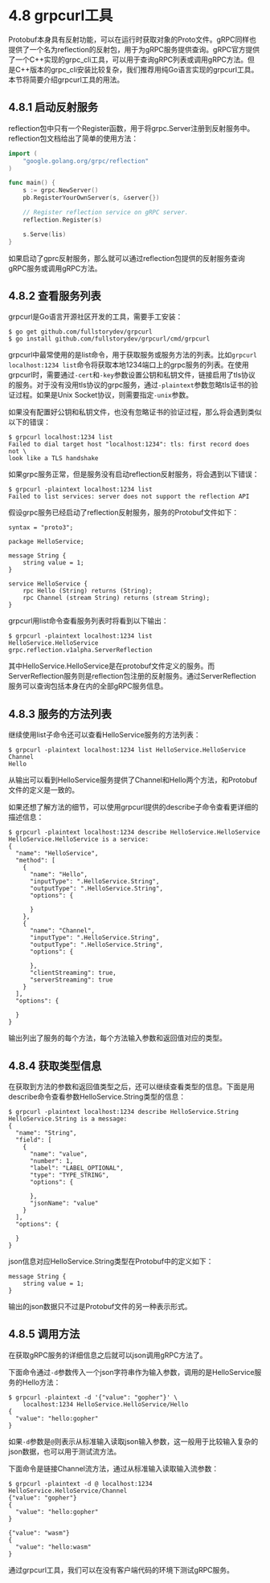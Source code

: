 # 4.8 grpcurl工具

Protobuf本身具有反射功能，可以在运行时获取对象的Proto文件。gRPC同样也提供了一个名为reflection的反射包，用于为gRPC服务提供查询。gRPC官方提供了一个C++实现的grpc\_cli工具，可以用于查询gRPC列表或调用gRPC方法。但是C++版本的grpc\_cli安装比较复杂，我们推荐用纯Go语言实现的grpcurl工具。本节将简要介绍grpcurl工具的用法。

## 4.8.1 启动反射服务

reflection包中只有一个Register函数，用于将grpc.Server注册到反射服务中。reflection包文档给出了简单的使用方法：

```go
import (
    "google.golang.org/grpc/reflection"
)

func main() {
    s := grpc.NewServer()
    pb.RegisterYourOwnServer(s, &server{})

    // Register reflection service on gRPC server.
    reflection.Register(s)

    s.Serve(lis)
}
```

如果启动了gprc反射服务，那么就可以通过reflection包提供的反射服务查询gRPC服务或调用gRPC方法。

## 4.8.2 查看服务列表

grpcurl是Go语言开源社区开发的工具，需要手工安装：

```text
$ go get github.com/fullstorydev/grpcurl
$ go install github.com/fullstorydev/grpcurl/cmd/grpcurl
```

grpcurl中最常使用的是list命令，用于获取服务或服务方法的列表。比如`grpcurl localhost:1234 list`命令将获取本地1234端口上的grpc服务的列表。在使用grpcurl时，需要通过`-cert`和`-key`参数设置公钥和私钥文件，链接启用了tls协议的服务。对于没有没用tls协议的grpc服务，通过`-plaintext`参数忽略tls证书的验证过程。如果是Unix Socket协议，则需要指定`-unix`参数。

如果没有配置好公钥和私钥文件，也没有忽略证书的验证过程，那么将会遇到类似以下的错误：

```text
$ grpcurl localhost:1234 list
Failed to dial target host "localhost:1234": tls: first record does not \
look like a TLS handshake
```

如果grpc服务正常，但是服务没有启动reflection反射服务，将会遇到以下错误：

```text
$ grpcurl -plaintext localhost:1234 list
Failed to list services: server does not support the reflection API
```

假设grpc服务已经启动了reflection反射服务，服务的Protobuf文件如下：

```text
syntax = "proto3";

package HelloService;

message String {
    string value = 1;
}

service HelloService {
    rpc Hello (String) returns (String);
    rpc Channel (stream String) returns (stream String);
}
```

grpcurl用list命令查看服务列表时将看到以下输出：

```text
$ grpcurl -plaintext localhost:1234 list
HelloService.HelloService
grpc.reflection.v1alpha.ServerReflection
```

其中HelloService.HelloService是在protobuf文件定义的服务。而ServerReflection服务则是reflection包注册的反射服务。通过ServerReflection服务可以查询包括本身在内的全部gRPC服务信息。

## 4.8.3 服务的方法列表

继续使用list子命令还可以查看HelloService服务的方法列表：

```text
$ grpcurl -plaintext localhost:1234 list HelloService.HelloService
Channel
Hello
```

从输出可以看到HelloService服务提供了Channel和Hello两个方法，和Protobuf文件的定义是一致的。

如果还想了解方法的细节，可以使用grpcurl提供的describe子命令查看更详细的描述信息：

```text
$ grpcurl -plaintext localhost:1234 describe HelloService.HelloService
HelloService.HelloService is a service:
{
  "name": "HelloService",
  "method": [
    {
      "name": "Hello",
      "inputType": ".HelloService.String",
      "outputType": ".HelloService.String",
      "options": {

      }
    },
    {
      "name": "Channel",
      "inputType": ".HelloService.String",
      "outputType": ".HelloService.String",
      "options": {

      },
      "clientStreaming": true,
      "serverStreaming": true
    }
  ],
  "options": {

  }
}
```

输出列出了服务的每个方法，每个方法输入参数和返回值对应的类型。

## 4.8.4 获取类型信息

在获取到方法的参数和返回值类型之后，还可以继续查看类型的信息。下面是用describe命令查看参数HelloService.String类型的信息：

```text
$ grpcurl -plaintext localhost:1234 describe HelloService.String
HelloService.String is a message:
{
  "name": "String",
  "field": [
    {
      "name": "value",
      "number": 1,
      "label": "LABEL_OPTIONAL",
      "type": "TYPE_STRING",
      "options": {

      },
      "jsonName": "value"
    }
  ],
  "options": {

  }
}
```

json信息对应HelloService.String类型在Protobuf中的定义如下：

```text
message String {
    string value = 1;
}
```

输出的json数据只不过是Protobuf文件的另一种表示形式。

## 4.8.5 调用方法

在获取gRPC服务的详细信息之后就可以json调用gRPC方法了。

下面命令通过`-d`参数传入一个json字符串作为输入参数，调用的是HelloService服务的Hello方法：

```text
$ grpcurl -plaintext -d '{"value": "gopher"}' \
    localhost:1234 HelloService.HelloService/Hello
{
  "value": "hello:gopher"
}
```

如果`-d`参数是`@`则表示从标准输入读取json输入参数，这一般用于比较输入复杂的json数据，也可以用于测试流方法。

下面命令是链接Channel流方法，通过从标准输入读取输入流参数：

```text
$ grpcurl -plaintext -d @ localhost:1234 HelloService.HelloService/Channel
{"value": "gopher"}
{
  "value": "hello:gopher"
}

{"value": "wasm"}
{
  "value": "hello:wasm"
}
```

通过grpcurl工具，我们可以在没有客户端代码的环境下测试gRPC服务。

